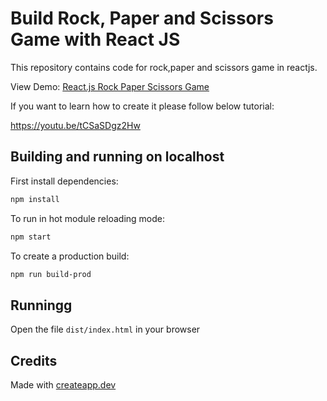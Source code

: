  # Build Rock, Paper and Scissors Game with React JS

This repository contains code for rock,paper and scissors game in reactjs.

View Demo:
[React.js Rock Paper Scissors Game](https://react-js-rock-paper-scissors-game.vercel.app/)

If you want to learn how to create it please follow below tutorial:

https://youtu.be/tCSaSDgz2Hw

## Building and running on localhost

First install dependencies:

```sh
npm install
```

To run in hot module reloading mode:

```sh
npm start
```

To create a production build:

```sh
npm run build-prod
```

## Runningg

Open the file `dist/index.html` in your browser

## Credits

Made with [createapp.dev](https://createapp.dev/)


